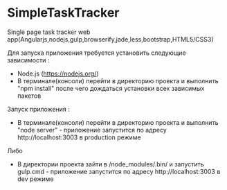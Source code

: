 # SimpleTaskTracker
Single page task tracker web app(Angularjs,nodejs,gulp,browserify,jade,less,bootstrap,HTML5/CSS3)


Для запуска приложения требуется установить следующие зависимости :
- Node.js (https://nodejs.org/)
- В терминале(консоли) перейти в директорию проекта и выполнить "npm install"
  после чего дождаться установки всех зависимых пакетов

Запуск приложения :
- В терминале(консоли) перейти в директорию проекта 
  и выполнить "node server" - приложение запустится по адресу http://localhost:3003 в production режиме

Либо
- В директории проекта зайти в /node_modules/.bin/ 
  и запустить gulp.cmd - приложение запустится по адресу http://localhost:3003 в dev режиме

